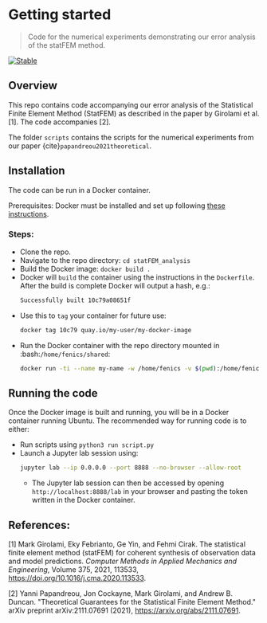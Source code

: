 # Getting started
> Code for the numerical experiments demonstrating our error analysis of the statFEM method.

[![Stable](https://img.shields.io/badge/docs-stable-blue.svg)](https://yannipapandreou.github.io/statFEM_analysis/)

## Overview

This repo contains code accompanying our error analysis of the Statistical Finite Element Method (StatFEM) as described in the paper by Girolami et al. [1]. The code accompanies [2].

The folder `scripts` contains the scripts for the numerical experiments from our paper {cite}`papandreou2021theoretical`.

## Installation

The code can be run in a Docker container.

Prerequisites: Docker must be installed and set up following [these instructions](https://docs.docker.com/get-started/).

### Steps:
- Clone the repo.
- Navigate to the repo directory: `cd statFEM_analysis`
- Build the Docker image: `docker build .`
- Docker will `build` the container using the instructions in the `Dockerfile`. After the build is complete Docker will output a hash, e.g.:
  ```bash
  Successfully built 10c79a08651f
  ```
- Use this to `tag` your container for future use:
  ```bash
  docker tag 10c79 quay.io/my-user/my-docker-image
  ```
- Run the Docker container with the repo directory mounted in :bash:`/home/fenics/shared`:
  ```bash
  docker run -ti --name my-name -w /home/fenics -v $(pwd):/home/fenics/shared -p 8888:8888 quay.io/my-user/my-docker-image
  ```

## Running the code

Once the Docker image is built and running, you will be in a Docker container running Ubuntu. The recommended way for running code is to either:

- Run scripts using `python3 run script.py`
- Launch a Jupyter lab session using:
  ```bash
  jupyter lab --ip 0.0.0.0 --port 8888 --no-browser --allow-root
  ```
  - The Jupyter lab session can then be accessed by opening `http://localhost:8888/lab` in your browser and pasting the token written in the Docker container.


## References:

 [1] Mark Girolami, Eky Febrianto, Ge Yin, and Fehmi Cirak. The
    statistical finite element method (statFEM) for coherent synthesis
    of observation data and model predictions. *Computer Methods in
    Applied Mechanics and Engineering*, Volume 375, 2021, 113533,
    https://doi.org/10.1016/j.cma.2020.113533.

[2] Yanni Papandreou, Jon Cockayne, Mark Girolami, and Andrew B. Duncan. "Theoretical Guarantees for the Statistical Finite Element Method." arXiv preprint arXiv:2111.07691 (2021), https://arxiv.org/abs/2111.07691.
